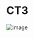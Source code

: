 # CT3

![image](https://github.com/love99you/CT3/assets/118249630/3b93d560-c13b-4ede-b504-b543ae2b581f)
